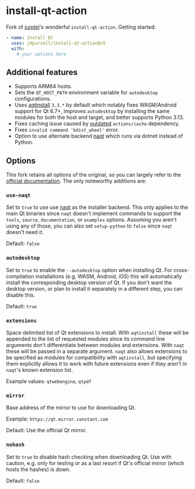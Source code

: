 # install-qt-action
Fork of [jurplel](https://github.com/jurplel)'s wonderful `install-qt-action`. Getting started:

```yml
- name: Install Qt
  uses: jdpurcell/install-qt-action@v5
  with:
    # your options here
```

## Additional features
* Supports ARM64 hosts.
* Sets the `QT_HOST_PATH` environment variable for `autodesktop` configurations.
* Uses [aqtinstall](https://github.com/miurahr/aqtinstall) `3.3.*` by default which notably fixes WASM/Android support for Qt 6.7+, improves `autodesktop` by installing the same modules for both the host and target, and better supports Python 3.13.
* Fixes caching issue caused by [outdated](https://github.com/actions/toolkit/discussions/1890) `actions/cache` dependency.
* Fixes `invalid command 'bdist_wheel'` error.
* Option to use alternate backend [naqt](https://github.com/jdpurcell/naqt) which runs via dotnet instead of Python.

## Options
This fork retains all options of the original, so you can largely refer to the [official documentation](https://github.com/jurplel/install-qt-action#options). The only noteworthy additions are:

### `use-naqt`
Set to `true` to use use [naqt](https://github.com/jdpurcell/naqt) as the installer backend. This only applies to the main Qt binaries since `naqt` doesn't implement commands to support the `tools`, `source`, `documentation`, or `examples` options. Assuming you aren't using any of those, you can also set `setup-python` to `false` since `naqt` doesn't need it.

Default: `false`

### `autodesktop`
Set to `true` to enable the `--autodesktop` option when installing Qt. For cross-compilation installations (e.g. WASM, Android, iOS) this will automatically install the corresponding desktop version of Qt. If you don't want the desktop version, or plan to install it separately in a different step, you can disable this.

Default: `true`

### `extensions`
Space delimited list of Qt extensions to install. With `aqtinstall` these will be appended to the list of requested modules since its command line arguments don't differentiate between modules and extensions. With `naqt` these will be passed in a separate argument. `naqt` also allows extensions to be specified as modules for compatibility with `aqtinstall`, but specifying them explicitly allows it to work with future extensions even if they aren't in `naqt`'s known extension list.

Example values: `qtwebengine`, `qtpdf`

### `mirror`
Base address of the mirror to use for downloading Qt.

Example: `https://qt.mirror.constant.com`

Default: Use the official Qt mirror.

### `nohash`
Set to `true` to disable hash checking when downloading Qt. Use with caution, e.g. only for testing or as a last resort if Qt's official mirror (which hosts the hashes) is down.

Default: `false`
